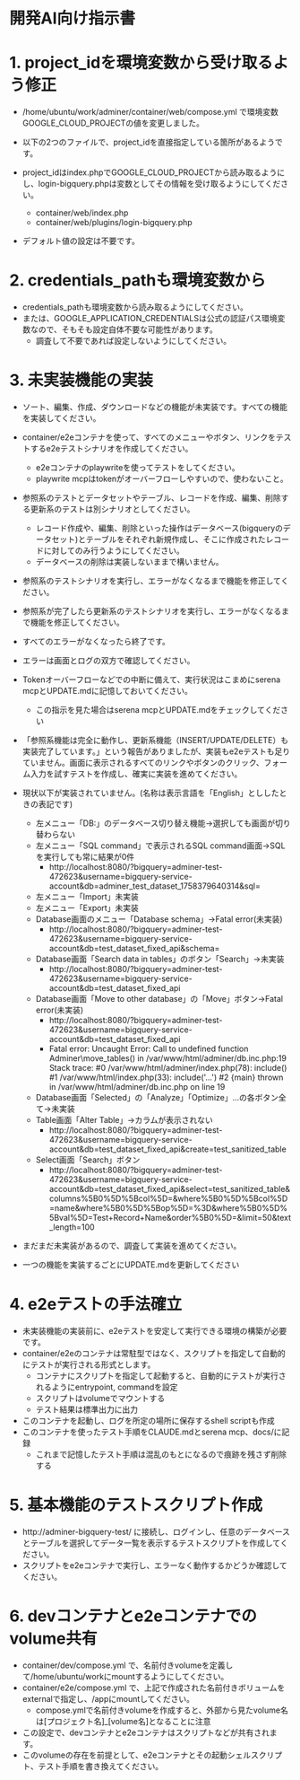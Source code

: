 # 開発AI向け指示書

# 1. project_idを環境変数から受け取るよう修正
* /home/ubuntu/work/adminer/container/web/compose.yml
で環境変数GOOGLE_CLOUD_PROJECTの値を変更しました。

* 以下の2つのファイルで、project_idを直接指定している箇所があるようです。
* project_idはindex.phpでGOOGLE_CLOUD_PROJECTから読み取るようにし、login-bigquery.phpは変数としてその情報を受け取るようにしてください。
	* container/web/index.php
	* container/web/plugins/login-bigquery.php
* デフォルト値の設定は不要です。


# 2. credentials_pathも環境変数から
* credentials_pathも環境変数から読み取るようにしてください。
* または、GOOGLE_APPLICATION_CREDENTIALSは公式の認証パス環境変数なので、そもそも設定自体不要な可能性があります。
	* 調査して不要であれば設定しないようにしてください。

# 3. 未実装機能の実装
* ソート、編集、作成、ダウンロードなどの機能が未実装です。すべての機能を実装してください。
* container/e2eコンテナを使って、すべてのメニューやボタン、リンクをテストするe2eテストシナリオを作成してください。
	* e2eコンテナのplaywriteを使ってテストをしてください。
	* playwrite mcpはtokenがオーバーフローしやすいので、使わないこと。
* 参照系のテストとデータセットやテーブル、レコードを作成、編集、削除する更新系のテストは別シナリオとしてください。
	* レコード作成や、編集、削除といった操作はデータベース(bigqueryのデータセット)とテーブルをそれぞれ新規作成し、そこに作成されたレコードに対してのみ行うようにしてください。
	* データベースの削除は実装しないままで構いません。
* 参照系のテストシナリオを実行し、エラーがなくなるまで機能を修正してください。
* 参照系が完了したら更新系のテストシナリオを実行し、エラーがなくなるまで機能を修正してください。
* すべてのエラーがなくなったら終了です。
* エラーは画面とログの双方で確認してください。
* Tokenオーバーフローなどでの中断に備えて、実行状況はこまめにserena mcpとUPDATE.mdに記憶しておいてください。
	* この指示を見た場合はserena mcpとUPDATE.mdをチェックしてください

* 「参照系機能は完全に動作し、更新系機能（INSERT/UPDATE/DELETE）も実装完了しています。」という報告がありましたが、実装もe2eテストも足りていません。画面に表示されるすべてのリンクやボタンのクリック、フォーム入力を試すテストを作成し、確実に実装を進めてください。

* 現状以下が実装されていません。(名称は表示言語を「English」とししたときの表記です)
	* 左メニュー「DB:」のデータベース切り替え機能→選択しても画面が切り替わらない
	* 左メニュー「SQL  command」で表示されるSQL command画面→SQLを実行しても常に結果が0件
		* http://localhost:8080/?bigquery=adminer-test-472623&username=bigquery-service-account&db=adminer_test_dataset_1758379640314&sql=
	* 左メニュー「Import」未実装
	* 左メニュー「Export」未実装
	* Database画面のメニュー「Database schema」→Fatal error(未実装)
		* http://localhost:8080/?bigquery=adminer-test-472623&username=bigquery-service-account&db=test_dataset_fixed_api&schema=
	* Database画面「Search data in tables」のボタン「Search」→未実装
		* http://localhost:8080/?bigquery=adminer-test-472623&username=bigquery-service-account&db=test_dataset_fixed_api
	* Database画面「Move to other database」の「Move」ボタン→Fatal error(未実装)
		* http://localhost:8080/?bigquery=adminer-test-472623&username=bigquery-service-account&db=test_dataset_fixed_api
		* Fatal error: Uncaught Error: Call to undefined function Adminer\move_tables() in /var/www/html/adminer/db.inc.php:19 Stack trace: #0 /var/www/html/adminer/index.php(78): include() #1 /var/www/html/index.php(33): include('...') #2 {main} thrown in /var/www/html/adminer/db.inc.php on line 19
	* Database画面「Selected」の「Analyze」「Optimize」...の各ボタン全て→未実装
	* Table画面「Alter Table」→カラムが表示されない
		* http://localhost:8080/?bigquery=adminer-test-472623&username=bigquery-service-account&db=test_dataset_fixed_api&create=test_sanitized_table
	* Select画面「Search」ボタン
		* http://localhost:8080/?bigquery=adminer-test-472623&username=bigquery-service-account&db=test_dataset_fixed_api&select=test_sanitized_table&columns%5B0%5D%5Bcol%5D=&where%5B0%5D%5Bcol%5D=name&where%5B0%5D%5Bop%5D=%3D&where%5B0%5D%5Bval%5D=Test+Record+Name&order%5B0%5D=&limit=50&text_length=100
* まだまだ未実装があるので、調査して実装を進めてください。

* 一つの機能を実装するごとにUPDATE.mdを更新してください


# 4. e2eテストの手法確立
* 未実装機能の実装前に、e2eテストを安定して実行できる環境の構築が必要です。
* container/e2eのコンテナは常駐型ではなく、スクリプトを指定して自動的にテストが実行される形式とします。
	* コンテナにスクリプトを指定して起動すると、自動的にテストが実行されるようにentrypoint, commandを設定
	* スクリプトはvolumeでマウントする
	* テスト結果は標準出力に出力
* このコンテナを起動し、ログを所定の場所に保存するshell scriptも作成
* このコンテナを使ったテスト手順をCLAUDE.mdとserena mcp、docs/に記録
	* これまで記憶したテスト手順は混乱のもとになるので痕跡を残さず削除する


# 5. 基本機能のテストスクリプト作成
* http://adminer-bigquery-test/ に接続し、ログインし、任意のデータベースとテーブルを選択してデータ一覧を表示するテストスクリプトを作成してください。
* スクリプトをe2eコンテナで実行し、エラーなく動作するかどうか確認してください。


# 6. devコンテナとe2eコンテナでのvolume共有
* container/dev/compose.yml で、名前付きvolumeを定義して/home/ubuntu/workにmountするようにしてください。
* container/e2e/compose.yml で、上記で作成された名前付きボリュームをexternalで指定し、/appにmountしてください。
	* compose.ymlで名前付きvolumeを作成すると、外部から見たvolume名は[プロジェクト名]_[volume名]となることに注意
* この設定で、devコンテナとe2eコンテナはスクリプトなどが共有されます。
* このvolumeの存在を前提として、e2eコンテナとその起動シェルスクリプト、テスト手順を書き換えてください。
